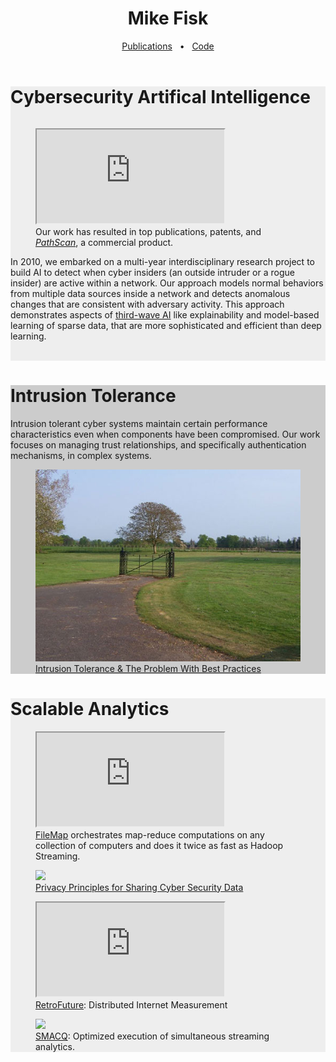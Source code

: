 <div id="header_wrap" class="outer">
<header class="inner">
<h1 id="project_title">Mike Fisk</h1>

<div id="linkbar"><a href="https://scholar.google.com/citations?user=4ynNtvkAAAAJ">Publications</a>
  &nbsp;&nbsp;&bull;&nbsp;&nbsp; <a href="https://github.com/mfisk">Code</a></div>
</header>
</div>


<div class="inner" style="background: #eee">


<h1>Cybersecurity Artifical Intelligence</h1>


<figure style="float:right">
    <iframe class="cinema" src="http://www.youtube.com/embed/8s4TtNNvZL4?rel=0&controls=0&modestbranding=1&showinfo=0&origin=http://otowi.net" allowfullscreen></iframe>
    <figcaption>Our work has resulted in top publications, patents, and <a href="http://www.ey.com/gl/en/services/advisory/ey-los-alamos-national-laboratory---pathscan"><i>PathScan</i></a>, a commercial product.</figcaption>
</figure>

<p>In 2010, we embarked on a multi-year interdisciplinary research project to build AI to detect when cyber insiders (an outside intruder or a rogue insider) are active within a network.
Our approach models normal behaviors from multiple data sources inside a network and detects anomalous changes that are consistent with adversary activity.   This approach demonstrates  aspects of <a href="https://www.youtube.com/watch?v=-O01G3tSYpU">third-wave AI</a> like explainability and model-based learning of sparse data,  that are more sophisticated and efficient than deep learning.
</p>

<br style="clear:right" />

</div>
   
<div class="inner" style="background: #ccc" >

<h1>Intrusion Tolerance</h1>

<p>Intrusion tolerant cyber systems maintain certain performance characteristics even when components have been compromised.  Our work focuses on managing trust relationships, and specifically authentication mechanisms, in complex systems. 
</p>

<figure>
   <a href="https://drive.google.com/file/d/1b1WOWxBtCcmk_N_KQ0FwoaYG-I-fvu0W"><img src="images/fence10.jpg" /><figcaption>Intrusion Tolerance &amp; The Problem With Best Practices</figcaption></a>
</figure>

</div>

<div class="inner" style="background-color: #eee">

<h1>Scalable Analytics</h1>

<figure>
    <iframe class="tv" src="http://www.youtube.com/embed/bewEtDupC10?rel=0&controls=0&modestbranding=1&showinfo=0&origin=http://otowi.net" allowfullscreen></iframe>
    <figcaption><a href="/filemap">FileMap</a> orchestrates map-reduce computations on any collection of computers and does it twice as fast as Hadoop Streaming.  </figcaption>
</figure>

<figure>
   <a href="https://drive.google.com/file/d/12IIMmHmOh2IT1SSlmPNpXoHz-LN-PflM/view"><img src="https://drive.google.com/thumbnail?id=12IIMmHmOh2IT1SSlmPNpXoHz-LN-PflM"/></a>
   <figcaption><a href="https://drive.google.com/file/d/12IIMmHmOh2IT1SSlmPNpXoHz-LN-PflM/view">Privacy Principles for Sharing Cyber Security Data</a></figcaption>
</figure>


<figure>
   <div style="height: auto;">
   <iframe class="tv" src="http://www.youtube.com/embed/Umv4-PkpT1I?rel=0&controls=0&modestbranding=1&showinfo=0&origin=http://otowi.net" allowfullscreen></iframe>
   </div>
    <figcaption><a href="https://ant.isi.edu/retrofuture/index.html">RetroFuture</a>: Distributed Internet Measurement</figcaption>
</figure>

<figure>
	<a href="http://smacq.sf.net"><img style="width: 100px" src="http://smacq.sourceforge.net/icon.png"/></a>
	<figcaption><a href="http://smacq.sf.net">SMACQ</a>: Optimized execution of simultaneous streaming analytics.</figcaption>
</figure>


</div>

